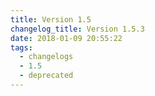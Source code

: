 ```yaml
---
title: Version 1.5
changelog_title: Version 1.5.3
date: 2018-01-09 20:55:22
tags:
  - changelogs
  - 1.5
  - deprecated
---
```


<script src="https://gist.github.com/spinnaker-release/cdcbfd25eaa81464a4932cbb1f7c70e8.js"></script>
